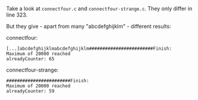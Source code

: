 Take a look at `connectfour.c` and `connectfour-strange.c`.
They only differ in line 323.

But they give - apart from many "abcdefghijklm" - different results:

connectfour:

```console
[...]abcdefghijklmabcdefghijklm########################Finish:
Maximum of 20000 reached
alreadyCounter: 65
```

connectfour-strange:

```console
########################Finish:
Maximum of 20000 reached
alreadyCounter: 59
```
